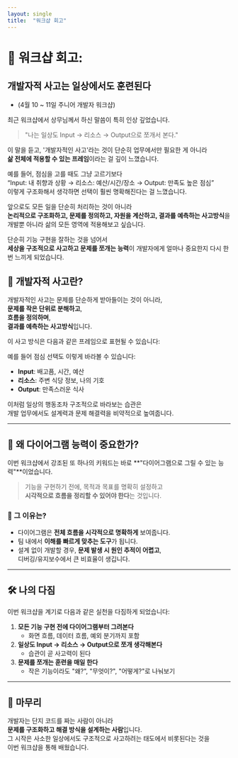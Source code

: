 ```yaml
---
layout: single
title:  "워크샵 회고"
---
```


# 💬 워크샵 회고: 

## 개발자적 사고는 일상에서도 훈련된다 

- (4월 10 ~ 11일 주니어 개발자 워크샵) 

최근 워크샵에서 상무님께서 하신 말씀이 특히 인상 깊었습니다.

> "나는 일상도 Input → 리소스 → Output으로 쪼개서 본다."

이 말을 듣고, '개발자적인 사고'라는 것이 단순히 업무에서만 필요한 게 아니라  
**삶 전체에 적용할 수 있는 프레임**이라는 걸 깊이 느꼈습니다.

예를 들어, 점심을 고를 때도 그냥 고르기보다  
“Input: 내 취향과 상황 → 리소스: 예산/시간/장소 → Output: 만족도 높은 점심”  
이렇게 구조화해서 생각하면 선택이 훨씬 명확해진다는 걸 느꼈습니다.

앞으로도 모든 일을 단순히 처리하는 것이 아니라  
**논리적으로 구조화하고, 문제를 정의하고, 자원을 계산하고, 결과를 예측하는 사고방식**을  
개발뿐 아니라 삶의 모든 영역에 적용해보고 싶습니다.

단순히 기능 구현을 잘하는 것을 넘어서  
**세상을 구조적으로 사고하고 문제를 쪼개는 능력**이 개발자에게 얼마나 중요한지 다시 한 번 느끼게 되었습니다.

## 🧠 개발자적 사고란?

개발자적인 사고는 문제를 단순하게 받아들이는 것이 아니라,  
**문제를 작은 단위로 분해하고**,  
**흐름을 정의하며**,  
**결과를 예측하는 사고방식**입니다.

이 사고 방식은 다음과 같은 프레임으로 표현될 수 있습니다:


예를 들어 점심 선택도 이렇게 바라볼 수 있습니다:

- **Input**: 배고픔, 시간, 예산  
- **리소스**: 주변 식당 정보, 나의 기호  
- **Output**: 만족스러운 식사

이처럼 일상의 행동조차 구조적으로 바라보는 습관은  
개발 업무에서도 설계력과 문제 해결력을 비약적으로 높여줍니다.

---

## 🧩 왜 다이어그램 능력이 중요한가?

이번 워크샵에서 강조된 또 하나의 키워드는 바로 **"다이어그램으로 그릴 수 있는 능력"**이었습니다.

> 기능을 구현하기 전에, 목적과 목표를 명확히 설정하고  
> **시각적으로 흐름을 정리할 수 있어야 한다**는 것입니다.

### 🎯 그 이유는?

- 다이어그램은 **전체 흐름을 시각적으로 명확하게** 보여줍니다.
- 팀 내에서 **이해를 빠르게 맞추는 도구**가 됩니다.
- 설계 없이 개발할 경우, **문제 발생 시 원인 추적이 어렵고**,  
  디버깅/유지보수에서 큰 비효율이 생깁니다.

---

## 🛠️ 나의 다짐

이번 워크샵을 계기로 다음과 같은 실천을 다짐하게 되었습니다:

1. **모든 기능 구현 전에 다이어그램부터 그려본다**  
   - 화면 흐름, 데이터 흐름, 예외 분기까지 포함  
2. **일상도 Input → 리소스 → Output으로 쪼개 생각해본다**  
   - 습관이 곧 사고력이 된다  
3. **문제를 쪼개는 훈련을 매일 한다**  
   - 작은 기능이라도 "왜?", "무엇이?", "어떻게?"로 나눠보기

---

## 📌 마무리

개발자는 단지 코드를 짜는 사람이 아니라  
**문제를 구조화하고 해결 방식을 설계하는 사람**입니다.  
그 시작은 사소한 일상에서도 구조적으로 사고하려는 태도에서 비롯된다는 것을  
이번 워크샵을 통해 배웠습니다.
